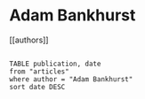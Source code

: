 # Adam Bankhurst

[[authors]]

```dataview

TABLE publication, date
from "articles"
where author = "Adam Bankhurst"
sort date DESC

```